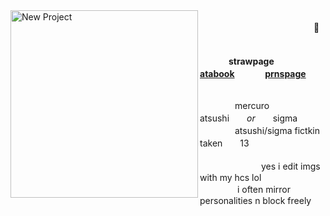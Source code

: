
<img width="300" height="300" alt="New Project" src="https://github.com/user-attachments/assets/cf367510-1f91-46f0-90f2-97aa8ee6bdd2" align="left" />
<br> 　　　　　　　　　　　　　🍊　　　　　
<br>        　
<br>

　  　　<b>strawpage      　　  　[atabook](https://pseudocidalist.atabook.org/)     　　   　[prnspage](https://en.pronouns.page/@pseudocidalist)</b><br>
    <br>
      
　　　　mercuro　　　　atsushi　　<i>or</i>　　sigma<br>
    　　　　atsushi/sigma fictkin　　 　taken　　13<br>
        <br>
　　　　　　　yes i edit imgs with my hcs lol <br>
       　　　 　i often mirror personalities n block freely
  
